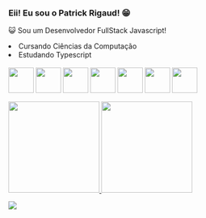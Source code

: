 ### Eii! Eu sou o Patrick Rigaud! 😁
😺 Sou um Desenvolvedor FullStack Javascript!
<br>
<li>Cursando Ciências da Computação
<li>Estudando Typescript
<br>
<br>
<div>
<img align="center" height="50em" src="https://cdn.jsdelivr.net/gh/devicons/devicon/icons/javascript/javascript-original.svg" />
<img align="center" height="50em" src="https://cdn.jsdelivr.net/gh/devicons/devicon/icons/html5/html5-original.svg" />
<img align="center" height="50em" src="https://cdn.jsdelivr.net/gh/devicons/devicon/icons/css3/css3-original.svg" />       
<img align="center" height="50em" src="https://cdn.jsdelivr.net/gh/devicons/devicon/icons/react/react-original-wordmark.svg" />
<img align="center" height="50em" src="https://cdn.jsdelivr.net/gh/devicons/devicon/icons/typescript/typescript-original.svg" />
<img align="center" height="50em" src="https://cdn.jsdelivr.net/gh/devicons/devicon/icons/nodejs/nodejs-original-wordmark.svg" />
<img align="center" height="50em" src="https://cdn.jsdelivr.net/gh/devicons/devicon/icons/postgresql/postgresql-original-wordmark.svg" />
</div>
             

<br>
<div>
<a href="https://github.com/PatrickRigaud">
<img loading="lazy" height="180em" src="https://github-readme-stats.vercel.app/api/top-langs/?username=PatrickRigaud&layout=compact&langs_count=7&theme=dracula"/>
<img loading="lazy" height="180em" src="https://github-readme-stats.vercel.app/api?username=PatrickRigaud&show_icons=true&theme=dracula&include_all_commits=true&count_private=true"/>
</div>
  
<a href="https://www.linkedin.com/in/patrick-rigaud-50417924a/" target="_blank"><img loading="lazy" src="https://img.shields.io/badge/-LinkedIn-%230077B5?style=for-the-badge&logo=linkedin&logoColor=white" target="_blank"></a>   

